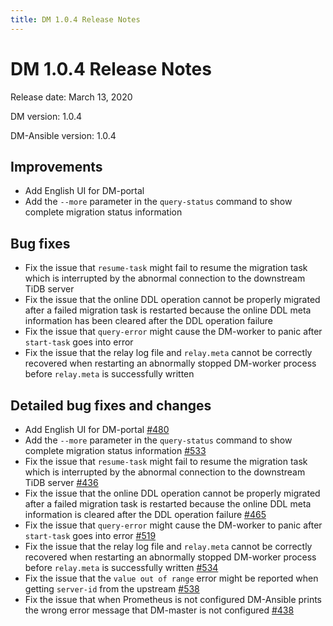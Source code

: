 ```yaml
---
title: DM 1.0.4 Release Notes
---
```


# DM 1.0.4 Release Notes

Release date: March 13, 2020

DM version: 1.0.4

DM-Ansible version: 1.0.4

## Improvements

- Add English UI for DM-portal
- Add the `--more` parameter in the `query-status` command to show complete migration status information

## Bug fixes

- Fix the issue that `resume-task` might fail to resume the migration task which is interrupted by the abnormal connection to the downstream TiDB server
- Fix the issue that the online DDL operation cannot be properly migrated after a failed migration task is restarted because the online DDL meta information has been cleared after the DDL operation failure
- Fix the issue that `query-error` might cause the DM-worker to panic after `start-task` goes into error
- Fix the issue that the relay log file and `relay.meta` cannot be correctly recovered when restarting an abnormally stopped DM-worker process before `relay.meta` is successfully written

## Detailed bug fixes and changes

- Add English UI for DM-portal [#480](https://github.com/pingcap/dm/pull/480)
- Add the `--more` parameter in the `query-status` command to show complete migration status information [#533](https://github.com/pingcap/dm/pull/533)
- Fix the issue that `resume-task` might fail to resume the migration task which is interrupted by the abnormal connection to the downstream TiDB server [#436](https://github.com/pingcap/dm/pull/436)
- Fix the issue that the online DDL operation cannot be properly migrated after a failed migration task is restarted because the online DDL meta information is cleared after the DDL operation failure [#465](https://github.com/pingcap/dm/pull/465)
- Fix the issue that `query-error` might cause the DM-worker to panic after `start-task` goes into error [#519](https://github.com/pingcap/dm/pull/519)
- Fix the issue that the relay log file and `relay.meta` cannot be correctly recovered when restarting an abnormally stopped DM-worker process before `relay.meta` is successfully written [#534](https://github.com/pingcap/dm/pull/534)
- Fix the issue that the `value out of range` error might be reported when getting `server-id` from the upstream [#538](https://github.com/pingcap/dm/pull/538)
- Fix the issue that when Prometheus is not configured DM-Ansible prints the wrong error message that DM-master is not configured [#438](https://github.com/pingcap/dm/pull/438)
